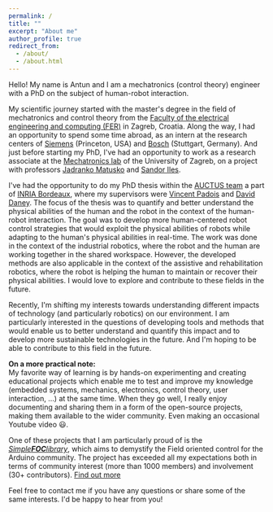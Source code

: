 ```yaml
---
permalink: /
title: ""
excerpt: "About me"
author_profile: true
redirect_from: 
  - /about/
  - /about.html
---
```


Hello! My name is Antun and I am a mechatronics (control theory) engineer with a PhD on the subject of human-robot interaction.

My scientific journey started with the master's degree in the field of mechatronics and control theory from the [Faculty of the electrical engineering and computing (FER)](https://www.fer.unizg.hr/en) in Zagreb, Croatia. Along the way, I had an opportunity to spend some time abroad, as an intern at the research centers of [Siemens](https://new.siemens.com/us/en/company/siemens-in-the-usa/princeton.html) (Princeton, USA) and [Bosch](https://www.bosch-presse.de/pressportal/de/en/bosch-center-for-research-and-advance-engineering-in-renningen-101888.html) (Stuttgart, Germany). And just before starting my PhD, I've had an opportunity to work as a research associate at the [Mechatronics lab](https://www.fer.unizg.hr/zesa/sk/mehatronika) of the University of Zagreb, on a project with professors [Jadranko Matusko](https://www.fer.unizg.hr/jadranko.matusko) and [Sandor Iles](https://www.fer.unizg.hr/en/sandor.iles). 

I've had the opportunity to do my PhD thesis within the [AUCTUS team](https://auctus-team.gitlabpages.inria.fr) a part of [INRIA Bordeaux](https://www.inria.fr/en), where my supervisors were [Vincent Padois](https://people.bordeaux.inria.fr/vincent.padois/) and [David Daney](https://people.bordeaux.inria.fr/ddaney/). 
The focus of the thesis was to quantify and better understand the physical abilities of the human and the robot in the context of the human-robot interaction. The goal was to develop more human-centered robot control strategies that would exploit the physical abilities of robots while adapting to the human's physical abilities in real-time. The work was done in the context of the industrial robotics, where the robot and the human are working together in the shared workspace. However, the developed methods are also applicable in the context of the assistive and rehabilitation robotics, where the robot is helping the human to maintain or recover their physical abilities. I would love to explore and contribute to these fields in the future.

Recently, I'm shifting my interests towards understanding different impacts of technology (and particularly robotics) on our environment. I am particularly interested in the questions of developing tools and methods that would enable us to better understand and quantify this impact and to develop more sustainable technologies in the future. And I'm hoping to be able to contribute to this field in the future.

<b style="margin-bottom:0px">On a more practical note:</b> <br>
My favorite way of learning is by hands-on experimenting and creating educational projects which enable me to test and improve my knowledge (embedded systems, mechanics, electronics, control theory, user interaction, ...) at the same time. When they go well, I really enjoy documenting and sharing them in a form of the open-source projects, making them available to the wider community. Even making an occasional Youtube video 😃.  

One of these projects that I am particularly proud of is the [*Simple**FOC**library*](/portfolio/1_simplefoclibrary), which aims to demystify the Field oriented control for the Arduino community. The project has exceeded all my expectations both in terms of community interest (more than 1000 members) and involvement (30+ contributors). [Find out more ](https://simplefoc.com)

Feel free to contact me if you have any questions or share some of the same interests. I'd be happy to hear from you!

